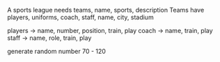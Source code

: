 A sports league needs teams, name, sports, description
Teams have players, uniforms, coach, staff, name, city, stadium 

players -> name, number, position, train, play
coach -> name, train, play
staff -> name, role, train, play

generate random number 70 - 120